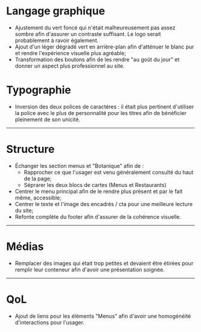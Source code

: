 # Langage graphique

* Ajustement du vert foncé qui n'était malheureusement pas assez sombre afin d'assurer un contraste suffisant. Le logo serait probablement à ravoir également.
* Ajout d'un léger dégradé vert en arrière-plan afin d'atténuer le blanc pur et rendre l'expérience visuelle plus agréable;
* Transformation des boutons afin de les rendre "au goût du jour" et donner un aspect plus professionnel au site.

# Typographie

* Inversion des deux polices de caractères : il était plus pertinent d'utiliser la police avec le plus de personnalité pour les titres afin de bénéficier pleinement de son unicité.

---

# Structure

* Échanger les section menus et "Botanique" afin de :
	* Rapprocher ce que l'usager est venu généralement consulté du haut de la page;
	* Séprarer les deux blocs de cartes (Menus et Restaurants)
* Centrer le menu principal afin de le rendre plus présent et par le fait même, accessible;
* Centrer le texte et l'image des encadrés / cta pour une meilleure lecture du site;
* Refonte complète du footer afin d'assurer de la cohérence visuelle.

---

# Médias

* Remplacer des images qui était trop petites et devaient être étirées pour remplir leur conteneur afin d'avoir une présentation soignée.

---

# QoL

* Ajout de liens pour les éléments "Menus" afin d'avoir une homogénéité d'interactions pour l'usager.